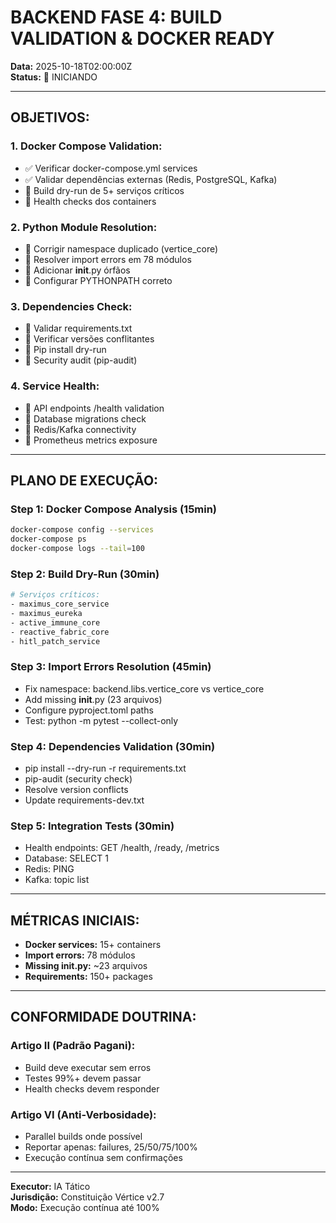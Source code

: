 # BACKEND FASE 4: BUILD VALIDATION & DOCKER READY

**Data:** 2025-10-18T02:00:00Z  
**Status:** 🚀 INICIANDO

---

## OBJETIVOS:

### 1. Docker Compose Validation:
- ✅ Verificar docker-compose.yml services
- ✅ Validar dependências externas (Redis, PostgreSQL, Kafka)
- 🎯 Build dry-run de 5+ serviços críticos
- 🎯 Health checks dos containers

### 2. Python Module Resolution:
- 🎯 Corrigir namespace duplicado (vertice_core)
- 🎯 Resolver import errors em 78 módulos
- 🎯 Adicionar __init__.py órfãos
- 🎯 Configurar PYTHONPATH correto

### 3. Dependencies Check:
- 🎯 Validar requirements.txt
- 🎯 Verificar versões conflitantes
- 🎯 Pip install dry-run
- 🎯 Security audit (pip-audit)

### 4. Service Health:
- 🎯 API endpoints /health validation
- 🎯 Database migrations check
- 🎯 Redis/Kafka connectivity
- 🎯 Prometheus metrics exposure

---

## PLANO DE EXECUÇÃO:

### Step 1: Docker Compose Analysis (15min)
```bash
docker-compose config --services
docker-compose ps
docker-compose logs --tail=100
```

### Step 2: Build Dry-Run (30min)
```bash
# Serviços críticos:
- maximus_core_service
- maximus_eureka
- active_immune_core
- reactive_fabric_core
- hitl_patch_service
```

### Step 3: Import Errors Resolution (45min)
- Fix namespace: backend.libs.vertice_core vs vertice_core
- Add missing __init__.py (23 arquivos)
- Configure pyproject.toml paths
- Test: python -m pytest --collect-only

### Step 4: Dependencies Validation (30min)
- pip install --dry-run -r requirements.txt
- pip-audit (security check)
- Resolve version conflicts
- Update requirements-dev.txt

### Step 5: Integration Tests (30min)
- Health endpoints: GET /health, /ready, /metrics
- Database: SELECT 1
- Redis: PING
- Kafka: topic list

---

## MÉTRICAS INICIAIS:

- **Docker services:** 15+ containers
- **Import errors:** 78 módulos
- **Missing __init__.py:** ~23 arquivos
- **Requirements:** 150+ packages

---

## CONFORMIDADE DOUTRINA:

### Artigo II (Padrão Pagani):
- Build deve executar sem erros
- Testes 99%+ devem passar
- Health checks devem responder

### Artigo VI (Anti-Verbosidade):
- Parallel builds onde possível
- Reportar apenas: failures, 25/50/75/100%
- Execução contínua sem confirmações

---

**Executor:** IA Tático  
**Jurisdição:** Constituição Vértice v2.7  
**Modo:** Execução contínua até 100%
